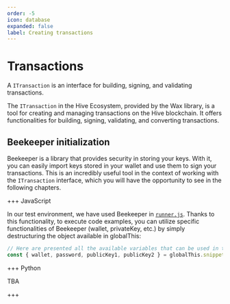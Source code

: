 ```yaml
---
order: -5
icon: database
expanded: false
label: Creating transactions
---
```


# Transactions

A `ITransaction` is an interface for building, signing, and validating transactions.

The `ITransaction` in the Hive Ecosystem, provided by the Wax library, is a tool for creating and managing transactions on the Hive blockchain. It offers functionalities for building, signing, validating, and converting transactions.

## Beekeeper initialization

Beekeeper is a library that provides security in storing your keys. With it, you can easily import keys stored in your wallet and use them to sign your transactions. This is an incredibly useful tool in the context of working with the `ITransaction` interface, which you will have the opportunity to see in the following chapters.

+++ JavaScript

In our test environment, we have used Beekeeper in [`runner.js`](https://stackblitz.com/github/openhive-network/wax-doc-snippets?file=scripts%2Frunner.js). Thanks to this functionality, to execute code examples, you can utilize specific functionalities of Beekeeper (wallet, privateKey, etc.) by simply destructuring the object available in globalThis:

```javascript
// Here are presented all the available variables that can be used in the examples.
const { wallet, password, publicKey1, publicKey2 } = globalThis.snippetsBeekeeperData
```

+++ Python

TBA

+++
